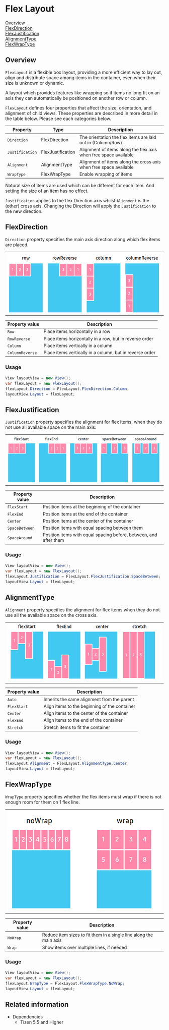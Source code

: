 # Flex Layout

[Overview](#overview)<br>
[FlexDirection](#flexDirection)<br>
[FlexJustification](#flexJustification)<br>
[AlignmentType](#alignmentType)<br>
[FlexWrapType](#flexWrapType)<br>


<a name="overview"></a>
## Overview

`FlexLayout` is a flexible box layout, providing a more efficient way to lay out, align and distribute space among items in the container, even when their size is unknown or dynamic.

A layout which provides features like wrapping so if items no long fit on an axis they can automatically be positioned on another row or column.

`FlexLayout` defines four properties that affect the size, orientation, and alignment of child views. These properties are described in more detail in the table below.
Please see each categories below.

| Property               | Type            | Description |
| -----------------------| --------------- | ------------ |
| `Direction`            | FlexDirection   | The orientation the flex items are laid out in (Column/Row) |
| `Justification`        | FlexJustification | Alignment of items along the flex axis when free space available |
| `Alignment`            | AlignmentType     | Alignment of items along the cross axis when free space available |
| `WrapType`             | FlexWrapType    | Enable wrapping of items |


Natural size of items are used which can be different for each item. And setting the size of an item has no effect.

`Justification` applies to the flex Direction axis whilst `Alignment` is the (other) cross axis. Changing the Direction will apply the `Justification` to the new direction.


<a name="flexDirection"></a>
## FlexDirection

`Direction` property specifies the main axis direction along which flex items are placed.

<table style="width:100%">
<tr>
<td style="width:100%" align="center">
<img src="./media/flexDirection.png">
</td>
</tr>
</table>

| Property value |  Description |
|----------------|--------------|
| `Row`          | Place items horizontally in a row |
| `RowReverse`   | Place items horizontally in a row, but in reverse order |
| `Column`       | Place items vertically in a column |
| `ColumnReverse` | Place items vertically in a column, but in reverse order |

### Usage

```csharp
View layoutView = new View();
var flexLayout = new FlexLayout();
flexLayout.Direction = FlexLayout.FlexDirection.Column;
layoutView.Layout = flexLayout;
```

<a name="flexJustification"></a>
## FlexJustification

`Justification` property specifies the alignment for flex items, when they do not use all available space on the main axis.

<table style="width:100%">
<tr>
<td style="width:100%" align="center">
<img src="./media/justifyContent.png">
</td>
</tr>
</table>

| Property value  |   Description |
|-----------------|---------------|
| `FlexStart`     | Position items at the beginning of the container |
| `FlexEnd`       | Position items at the end of the container |
| `Center`        | Position items at the center of the container |
| `SpaceBetween`  |  Position items with equal spacing between them |
| `SpaceAround`   |  Position items with equal spacing before, between, and after them |

### Usage

```csharp
View layoutView = new View();
var flexLayout = new FlexLayout();
flexLayout.Justification = FlexLayout.FlexJustification.SpaceBetween;
layoutView.Layout = flexLayout;
```


<a name="alignmentType"></a>
## AlignmentType

`Alignment` property specifies the alignment for flex items when they do not use all the available space on the cross axis.

<table style="width:100%">
<tr>
<td style="width:100%" align="center">
<img src="./media/alignItems.png">
</td>
</tr>
</table>

|  Property value  |   Description  |
|------------------|----------------|
|  `Auto`          | Inherits the same alignment from the parent |
|  `FlexStart`     | Align items to the beginning of the container |
|  `Center`        | Align items to the center of the container |
|  `FlexEnd`       | Align items to the end of the container |
|  `Stretch`       | Stretch items to fit the container |

### Usage

```csharp
View layoutView = new View();
var flexLayout = new FlexLayout();
flexLayout.Alignment = FlexLayout.AlignmentType.Center;
layoutView.Layout = flexLayout;
```

<a name="flexWrapType"></a>
## FlexWrapType

`WrapType` property specifies whether the flex items must wrap if there is not enough room for them on 1 flex line.

<table style="width:100%">
<tr>
<td style="width:100%" align="center">
<img src="./media/flexWrap.png">
</td>
</tr>
</table>


| Property value |  Description  |
|----------------|---------------|
|  `NoWrap`      | Reduce item sizes to fit them in a single line along the main axis |
|  `Wrap`        | Show items over multiple lines, if needed |

### Usage

```csharp
View layoutView = new View();
var flexLayout = new FlexLayout();
flexLayout.WrapType = FlexLayout.FlexWrapType.NoWrap;
layoutView.Layout = flexLayout;
```


## Related information

- Dependencies
  -  Tizen 5.5 and Higher
